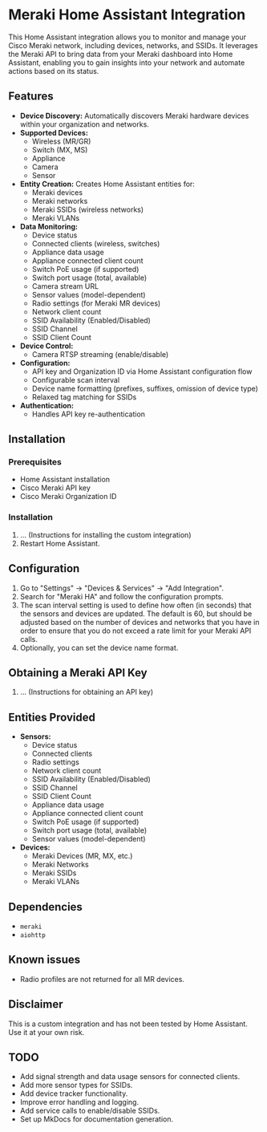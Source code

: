 #   Meraki Home Assistant Integration

This Home Assistant integration allows you to monitor and manage your Cisco Meraki network, including devices, networks, and SSIDs. It leverages the Meraki API to bring data from your Meraki dashboard into Home Assistant, enabling you to gain insights into your network and automate actions based on its status.

##   Features

* **Device Discovery:** Automatically discovers Meraki hardware devices within your organization and networks.
* **Supported Devices:**
    * Wireless (MR/GR)
    * Switch (MX, MS)
    * Appliance
    * Camera
    * Sensor
* **Entity Creation:** Creates Home Assistant entities for:
    * Meraki devices
    * Meraki networks
    * Meraki SSIDs (wireless networks)
    * Meraki VLANs
* **Data Monitoring:**
    * Device status
    * Connected clients (wireless, switches)
    * Appliance data usage
    * Appliance connected client count
    * Switch PoE usage (if supported)
    * Switch port usage (total, available)
    * Camera stream URL
    * Sensor values (model-dependent)
    * Radio settings (for Meraki MR devices)
    * Network client count
    * SSID Availability (Enabled/Disabled)
    * SSID Channel
    * SSID Client Count
* **Device Control:**
    * Camera RTSP streaming (enable/disable)
* **Configuration:**
    * API key and Organization ID via Home Assistant configuration flow
    * Configurable scan interval
    * Device name formatting (prefixes, suffixes, omission of device type)
    * Relaxed tag matching for SSIDs
* **Authentication:**
    * Handles API key re-authentication

##   Installation

###   Prerequisites

* Home Assistant installation
* Cisco Meraki API key
* Cisco Meraki Organization ID

###   Installation

1.  ... (Instructions for installing the custom integration)
2.  Restart Home Assistant.

##   Configuration

1.  Go to "Settings" -> "Devices & Services" -> "Add Integration".
2.  Search for "Meraki HA" and follow the configuration prompts.
3.  The scan interval setting is used to define how often (in seconds) that the sensors and devices are updated. The default is 60, but should be adjusted based on the number of devices and networks that you have in order to ensure that you do not exceed a rate limit for your Meraki API calls.
4.  Optionally, you can set the device name format.

##   Obtaining a Meraki API Key

1.  ... (Instructions for obtaining an API key)

##   Entities Provided

* **Sensors:**
    * Device status
    * Connected clients
    * Radio settings
    * Network client count
    * SSID Availability (Enabled/Disabled)
    * SSID Channel
    * SSID Client Count
    * Appliance data usage
    * Appliance connected client count
    * Switch PoE usage (if supported)
    * Switch port usage (total, available)
    * Sensor values (model-dependent)
* **Devices:**
    * Meraki Devices (MR, MX, etc.)
    * Meraki Networks
    * Meraki SSIDs
    * Meraki VLANs

##   Dependencies

* `meraki`
* `aiohttp`

##   Known issues

* Radio profiles are not returned for all MR devices.

##   Disclaimer

This is a custom integration and has not been tested by Home Assistant. Use it at your own risk.

##   TODO

* Add signal strength and data usage sensors for connected clients.
* Add more sensor types for SSIDs.
* Add device tracker functionality.
* Improve error handling and logging.
* Add service calls to enable/disable SSIDs.
* Set up MkDocs for documentation generation.
